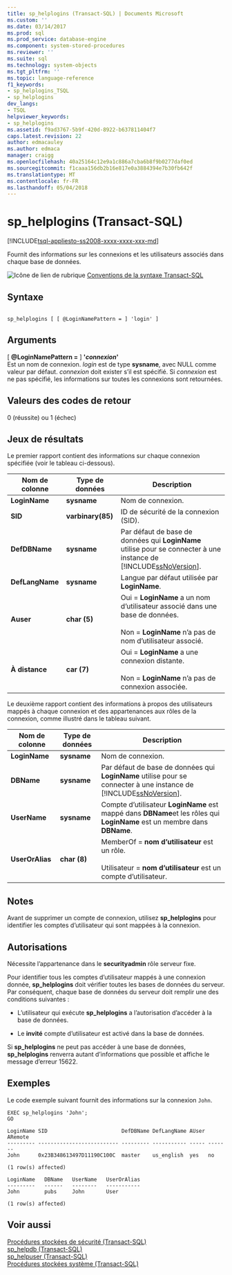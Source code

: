 ```yaml
---
title: sp_helplogins (Transact-SQL) | Documents Microsoft
ms.custom: ''
ms.date: 03/14/2017
ms.prod: sql
ms.prod_service: database-engine
ms.component: system-stored-procedures
ms.reviewer: ''
ms.suite: sql
ms.technology: system-objects
ms.tgt_pltfrm: ''
ms.topic: language-reference
f1_keywords:
- sp_helplogins_TSQL
- sp_helplogins
dev_langs:
- TSQL
helpviewer_keywords:
- sp_helplogins
ms.assetid: f9ad3767-5b9f-420d-8922-b637811404f7
caps.latest.revision: 22
author: edmacauley
ms.author: edmaca
manager: craigg
ms.openlocfilehash: 40a25164c12e9a1c886a7cba6b8f9b0277daf0ed
ms.sourcegitcommit: f1caaa156db2b16e817e0a3884394e7b30fb642f
ms.translationtype: MT
ms.contentlocale: fr-FR
ms.lasthandoff: 05/04/2018
---
```

# <a name="sphelplogins-transact-sql"></a>sp_helplogins (Transact-SQL)
[!INCLUDE[tsql-appliesto-ss2008-xxxx-xxxx-xxx-md](../../includes/tsql-appliesto-ss2008-xxxx-xxxx-xxx-md.md)]

  Fournit des informations sur les connexions et les utilisateurs associés dans chaque base de données.  
  
 ![Icône de lien de rubrique](../../database-engine/configure-windows/media/topic-link.gif "Icône lien de rubrique") [Conventions de la syntaxe Transact-SQL](../../t-sql/language-elements/transact-sql-syntax-conventions-transact-sql.md)  
  
## <a name="syntax"></a>Syntaxe  
  
```  
  
sp_helplogins [ [ @LoginNamePattern = ] 'login' ]  
```  
  
## <a name="arguments"></a>Arguments  
 [  **@LoginNamePattern =** ] **'***connexion***'**  
 Est un nom de connexion. *login* est de type **sysname**, avec NULL comme valeur par défaut. *connexion* doit exister s’il est spécifié. Si *connexion* est ne pas spécifié, les informations sur toutes les connexions sont retournées.  
  
## <a name="return-code-values"></a>Valeurs des codes de retour  
 0 (réussite) ou 1 (échec)  
  
## <a name="result-sets"></a>Jeux de résultats  
 Le premier rapport contient des informations sur chaque connexion spécifiée (voir le tableau ci-dessous).  
  
|Nom de colonne|Type de données| Description|  
|-----------------|---------------|-----------------|  
|**LoginName**|**sysname**|Nom de connexion.|  
|**SID**|**varbinary(85)**|ID de sécurité de la connexion (SID).|  
|**DefDBName**|**sysname**|Par défaut de base de données qui **LoginName** utilise pour se connecter à une instance de [!INCLUDE[ssNoVersion](../../includes/ssnoversion-md.md)].|  
|**DefLangName**|**sysname**|Langue par défaut utilisée par **LoginName**.|  
|**Auser**|**char (5)**|Oui = **LoginName** a un nom d’utilisateur associé dans une base de données.<br /><br /> Non = **LoginName** n’a pas de nom d’utilisateur associé.|  
|**À distance**|**car (7)**|Oui = **LoginName** a une connexion distante.<br /><br /> Non = **LoginName** n’a pas de connexion associée.|  
  
 Le deuxième rapport contient des informations à propos des utilisateurs mappés à chaque connexion et des appartenances aux rôles de la connexion, comme illustré dans le tableau suivant.  
  
|Nom de colonne|Type de données| Description|  
|-----------------|---------------|-----------------|  
|**LoginName**|**sysname**|Nom de connexion.|  
|**DBName**|**sysname**|Par défaut de base de données qui **LoginName** utilise pour se connecter à une instance de [!INCLUDE[ssNoVersion](../../includes/ssnoversion-md.md)].|  
|**UserName**|**sysname**|Compte d’utilisateur **LoginName** est mappé dans **DBName**et les rôles qui **LoginName** est un membre dans **DBName**.|  
|**UserOrAlias**|**char (8)**|MemberOf = **nom d’utilisateur** est un rôle.<br /><br /> Utilisateur = **nom d’utilisateur** est un compte d’utilisateur.|  
  
## <a name="remarks"></a>Notes  
 Avant de supprimer un compte de connexion, utilisez **sp_helplogins** pour identifier les comptes d’utilisateur qui sont mappées à la connexion.  
  
## <a name="permissions"></a>Autorisations  
 Nécessite l’appartenance dans le **securityadmin** rôle serveur fixe.  
  
 Pour identifier tous les comptes d’utilisateur mappés à une connexion donnée, **sp_helplogins** doit vérifier toutes les bases de données du serveur. Par conséquent, chaque base de données du serveur doit remplir une des conditions suivantes :  
  
-   L’utilisateur qui exécute **sp_helplogins** a l’autorisation d’accéder à la base de données.  
  
-   Le **invité** compte d’utilisateur est activé dans la base de données.  
  
 Si **sp_helplogins** ne peut pas accéder à une base de données, **sp_helplogins** renverra autant d’informations que possible et affiche le message d’erreur 15622.  
  
## <a name="examples"></a>Exemples  
 Le code exemple suivant fournit des informations sur la connexion `John`.  
  
```  
EXEC sp_helplogins 'John';  
GO  
  
LoginName SID                        DefDBName DefLangName AUser ARemote   
--------- -------------------------- --------- ----------- ----- -------   
John      0x23B348613497D11190C100C  master    us_english  yes   no  
  
(1 row(s) affected)  
  
LoginName   DBName   UserName   UserOrAlias   
---------   ------   --------   -----------   
John        pubs     John       User          
  
(1 row(s) affected)  
```  
  
## <a name="see-also"></a>Voir aussi  
 [Procédures stockées de sécurité &#40;Transact-SQL&#41;](../../relational-databases/system-stored-procedures/security-stored-procedures-transact-sql.md)   
 [sp_helpdb &#40;Transact-SQL&#41;](../../relational-databases/system-stored-procedures/sp-helpdb-transact-sql.md)   
 [sp_helpuser &#40;Transact-SQL&#41;](../../relational-databases/system-stored-procedures/sp-helpuser-transact-sql.md)   
 [Procédures stockées système &#40;Transact-SQL&#41;](../../relational-databases/system-stored-procedures/system-stored-procedures-transact-sql.md)  
  
  
